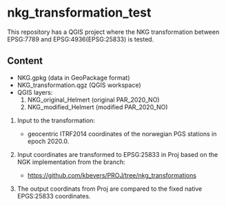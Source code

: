 # nkg_transformation_test

This repository has a QGIS project where the NKG transformation between EPSG:7789 and EPSG:4936(EPSG:25833) is tested.

## Content

- NKG.gpkg (data in GeoPackage format)
- NKG_transformation.qgz (QGIS workspace)
- QGIS layers:
  1. NKG_original_Helmert (original PAR_2020_NO)
  2. NKG_modified_Helmert (modified PAR_2020_NO)

1. Input to the transformation:
    - geocentric ITRF2014 coordinates of the norwegian PGS stations in epoch 2020.0.
    
2. Input coordinates are transformed to EPSG:25833 in Proj based on the NGK implementation from the branch:
    - https://github.com/kbevers/PROJ/tree/nkg_transformations
    
3. The output coordinats from Proj are compared to the fixed native EPGS:25833 coordinates.     

